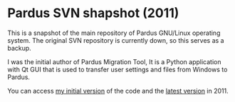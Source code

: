 Pardus SVN shapshot (2011)
==========================

This is a snapshot of the main repository of Pardus GNU/Linux operating system. The original SVN repository is currently down, so this serves as a backup.

I was the initial author of Pardus Migration Tool, It is a Python application with Qt GUI that is used to transfer user settings and files from Windows to Pardus. 

You can access [my initial version](trunk/playground/intern/2009/migration) of the code and the [latest version](trunk/kde/migration) in 2011.
